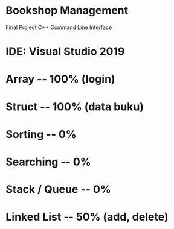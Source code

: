 # Bookshop Management

Final Project C++
Command Line Interface

# IDE: Visual Studio 2019

# Array -- 100% (login)

# Struct -- 100% (data buku)

# Sorting -- 0%

# Searching -- 0%

# Stack / Queue -- 0%

# Linked List -- 50% (add, delete)
